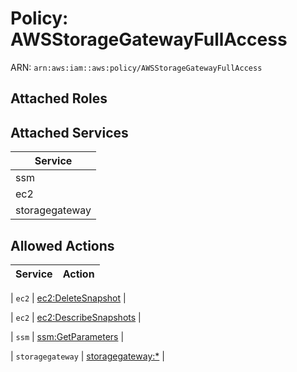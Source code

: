 # Policy: AWSStorageGatewayFullAccess

ARN: `arn:aws:iam::aws:policy/AWSStorageGatewayFullAccess`

## Attached Roles

## Attached Services

| Service |
|---------|
| ssm |
| ec2 |
| storagegateway |

## Allowed Actions

| Service | Action |
|:-------:|--------|

| `ec2` | [ec2:DeleteSnapshot](../actions.md#ec2:deletesnapshot) |

| `ec2` | [ec2:DescribeSnapshots](../actions.md#ec2:describesnapshots) |

| `ssm` | [ssm:GetParameters](../actions.md#ssm:getparameters) |

| `storagegateway` | [storagegateway:*](../actions.md#storagegateway:all) |
